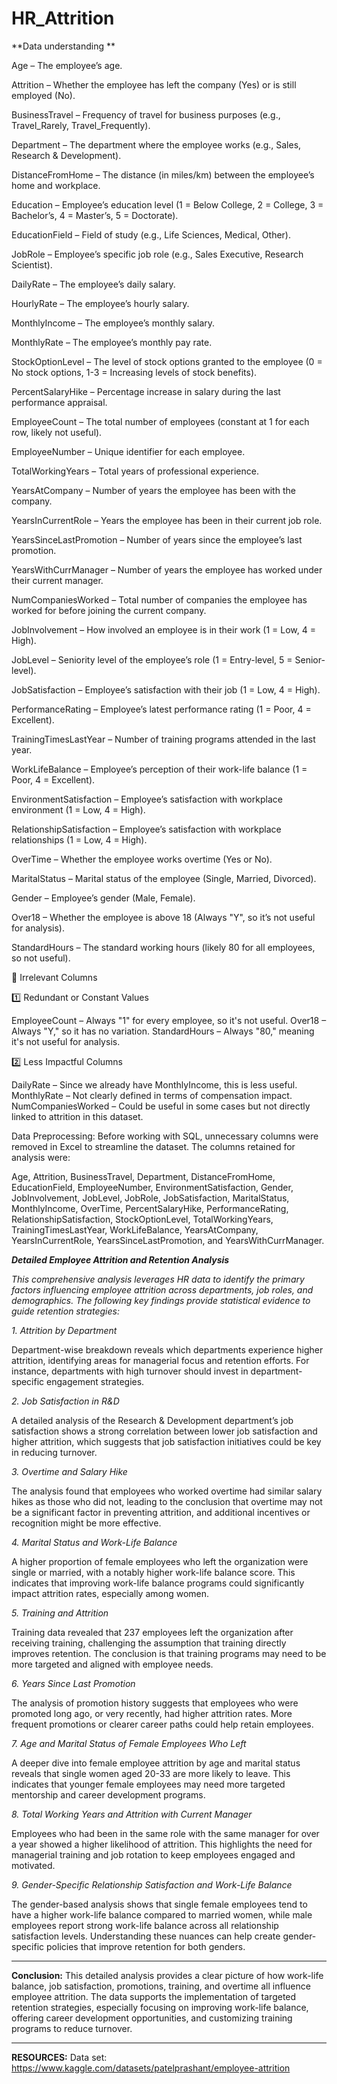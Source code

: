 # HR_Attrition

**Data understanding **

Age – The employee’s age.

Attrition – Whether the employee has left the company (Yes) or is still employed (No).

BusinessTravel – Frequency of travel for business purposes (e.g., Travel_Rarely, Travel_Frequently).

Department – The department where the employee works (e.g., Sales, Research & Development).

DistanceFromHome – The distance (in miles/km) between the employee’s home and workplace.

Education – Employee’s education level (1 = Below College, 2 = College, 3 = Bachelor’s, 4 = Master’s, 5 = Doctorate).

EducationField – Field of study (e.g., Life Sciences, Medical, Other).

JobRole – Employee’s specific job role (e.g., Sales Executive, Research Scientist).

DailyRate – The employee’s daily salary.

HourlyRate – The employee’s hourly salary.

MonthlyIncome – The employee’s monthly salary.

MonthlyRate – The employee’s monthly pay rate.

StockOptionLevel – The level of stock options granted to the employee (0 = No stock options, 1-3 = Increasing levels of stock benefits).

PercentSalaryHike – Percentage increase in salary during the last performance appraisal.

EmployeeCount – The total number of employees (constant at 1 for each row, likely not useful).

EmployeeNumber – Unique identifier for each employee.

TotalWorkingYears – Total years of professional experience.

YearsAtCompany – Number of years the employee has been with the company.

YearsInCurrentRole – Years the employee has been in their current job role.

YearsSinceLastPromotion – Number of years since the employee’s last promotion.

YearsWithCurrManager – Number of years the employee has worked under their current manager.

NumCompaniesWorked – Total number of companies the employee has worked for before joining the current company.

JobInvolvement – How involved an employee is in their work (1 = Low, 4 = High).

JobLevel – Seniority level of the employee’s role (1 = Entry-level, 5 = Senior-level).

JobSatisfaction – Employee’s satisfaction with their job (1 = Low, 4 = High).

PerformanceRating – Employee’s latest performance rating (1 = Poor, 4 = Excellent).

TrainingTimesLastYear – Number of training programs attended in the last year.

WorkLifeBalance – Employee’s perception of their work-life balance (1 = Poor, 4 = Excellent).

EnvironmentSatisfaction – Employee’s satisfaction with workplace environment (1 = Low, 4 = High).

RelationshipSatisfaction – Employee’s satisfaction with workplace relationships (1 = Low, 4 = High).

OverTime – Whether the employee works overtime (Yes or No).

MaritalStatus – Marital status of the employee (Single, Married, Divorced).

Gender – Employee’s gender (Male, Female).

Over18 – Whether the employee is above 18 (Always "Y", so it’s not useful for analysis).

StandardHours – The standard working hours (likely 80 for all employees, so not useful).

🚫 Irrelevant Columns

1️⃣ Redundant or Constant Values

EmployeeCount – Always "1" for every employee, so it's not useful.
Over18 – Always "Y," so it has no variation.
StandardHours – Always "80," meaning it's not useful for analysis.

2️⃣ Less Impactful Columns

DailyRate – Since we already have MonthlyIncome, this is less useful.
MonthlyRate – Not clearly defined in terms of compensation impact.
NumCompaniesWorked – Could be useful in some cases but not directly linked to attrition in this dataset.

Data Preprocessing:
Before working with SQL, unnecessary columns were removed in Excel to streamline the dataset. The columns retained for analysis were:

Age, Attrition, BusinessTravel, Department, DistanceFromHome, EducationField, EmployeeNumber, EnvironmentSatisfaction, Gender, JobInvolvement, JobLevel, JobRole, JobSatisfaction, MaritalStatus, MonthlyIncome, OverTime, PercentSalaryHike, PerformanceRating, RelationshipSatisfaction, StockOptionLevel, TotalWorkingYears, TrainingTimesLastYear, WorkLifeBalance, YearsAtCompany, YearsInCurrentRole, YearsSinceLastPromotion, and YearsWithCurrManager.

_**Detailed Employee Attrition and Retention Analysis**_

_This comprehensive analysis leverages HR data to identify the primary factors influencing employee attrition across departments, job roles, and demographics. The following key findings provide statistical evidence to guide retention strategies:_

_1. Attrition by Department_

Department-wise breakdown reveals which departments experience higher attrition, identifying areas for managerial focus and retention efforts. For instance, departments with high turnover should invest in department-specific engagement strategies.

_2. Job Satisfaction in R&D_

A detailed analysis of the Research & Development department’s job satisfaction shows a strong correlation between lower job satisfaction and higher attrition, which suggests that job satisfaction initiatives could be key in reducing turnover.

_3. Overtime and Salary Hike_

The analysis found that employees who worked overtime had similar salary hikes as those who did not, leading to the conclusion that overtime may not be a significant factor in preventing attrition, and additional incentives or recognition might be more effective.

_4. Marital Status and Work-Life Balance_

A higher proportion of female employees who left the organization were single or married, with a notably higher work-life balance score. This indicates that improving work-life balance programs could significantly impact attrition rates, especially among women.

_5. Training and Attrition_

Training data revealed that 237 employees left the organization after receiving training, challenging the assumption that training directly improves retention. The conclusion is that training programs may need to be more targeted and aligned with employee needs.

_6. Years Since Last Promotion_

The analysis of promotion history suggests that employees who were promoted long ago, or very recently, had higher attrition rates. More frequent promotions or 
clearer career paths could help retain employees.

_7. Age and Marital Status of Female Employees Who Left_

A deeper dive into female employee attrition by age and marital status reveals that single women aged 20-33 are more likely to leave. This indicates that younger female employees may need more targeted mentorship and career development programs.

_8. Total Working Years and Attrition with Current Manager_

Employees who had been in the same role with the same manager for over a year showed a higher likelihood of attrition. This highlights the need for managerial training and job rotation to keep employees engaged and motivated.

_9. Gender-Specific Relationship Satisfaction and Work-Life Balance_

The gender-based analysis shows that single female employees tend to have a higher work-life balance compared to married women, while male employees report strong work-life balance across all relationship satisfaction levels. Understanding these nuances can help create gender-specific policies that improve retention for both genders.
________________________

****Conclusion:****
This detailed analysis provides a clear picture of how work-life balance, job satisfaction, promotions, training, and overtime all influence employee attrition. The data supports the implementation of targeted retention strategies, especially focusing on improving work-life balance, offering career development opportunities, and customizing training programs to reduce turnover.

_____________________________________________

**RESOURCES:**
Data set: https://www.kaggle.com/datasets/patelprashant/employee-attrition
